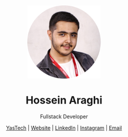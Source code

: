 

<div align="center">
<img src="./prf.png" width="200px" alt="Hossein Araghi"> 

<h1>Hossein Araghi</h1>
Fullstack Developer

[YasTech](https://github.com/YasTechOrg) | [Website](https://hossara.com) |
[LinkedIn](https://linkedin.com/in/hossara) | [Instagram](https://instagram.com/hossara.dev) |
[Email](mailto:hoseinaraghi84@gmail.com)
</div>
